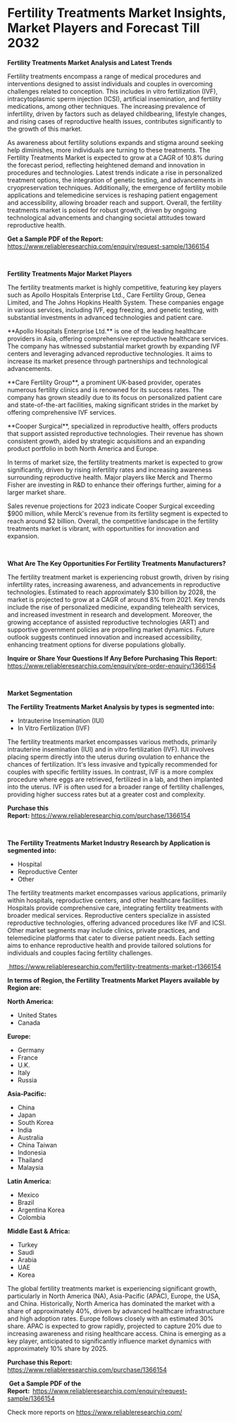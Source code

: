 <p><h1>Fertility Treatments Market Insights, Market Players and Forecast Till 2032</h1></p><p><strong>Fertility Treatments Market Analysis and Latest Trends</strong></p>
<p><p>Fertility treatments encompass a range of medical procedures and interventions designed to assist individuals and couples in overcoming challenges related to conception. This includes in vitro fertilization (IVF), intracytoplasmic sperm injection (ICSI), artificial insemination, and fertility medications, among other techniques. The increasing prevalence of infertility, driven by factors such as delayed childbearing, lifestyle changes, and rising cases of reproductive health issues, contributes significantly to the growth of this market.</p><p>As awareness about fertility solutions expands and stigma around seeking help diminishes, more individuals are turning to these treatments. The Fertility Treatments Market is expected to grow at a CAGR of 10.8% during the forecast period, reflecting heightened demand and innovation in procedures and technologies. Latest trends indicate a rise in personalized treatment options, the integration of genetic testing, and advancements in cryopreservation techniques. Additionally, the emergence of fertility mobile applications and telemedicine services is reshaping patient engagement and accessibility, allowing broader reach and support. Overall, the fertility treatments market is poised for robust growth, driven by ongoing technological advancements and changing societal attitudes toward reproductive health.</p></p>
<p><strong>Get a Sample PDF of the Report:&nbsp;</strong> <a href="https://www.reliableresearchiq.com/enquiry/request-sample/1366154?utm_campaign=2820&utm_medium=2&utm_source=Github&utm_content=ia&utm_term=22032025&utm_id=fertility-treatments">https://www.reliableresearchiq.com/enquiry/request-sample/1366154</a></p>
<p>&nbsp;</p>
<p><strong>Fertility Treatments Major Market Players</strong></p>
<p><p>The fertility treatments market is highly competitive, featuring key players such as Apollo Hospitals Enterprise Ltd., Care Fertility Group, Genea Limited, and The Johns Hopkins Health System. These companies engage in various services, including IVF, egg freezing, and genetic testing, with substantial investments in advanced technologies and patient care.</p><p>**Apollo Hospitals Enterprise Ltd.** is one of the leading healthcare providers in Asia, offering comprehensive reproductive healthcare services. The company has witnessed substantial market growth by expanding IVF centers and leveraging advanced reproductive technologies. It aims to increase its market presence through partnerships and technological advancements.</p><p>**Care Fertility Group**, a prominent UK-based provider, operates numerous fertility clinics and is renowned for its success rates. The company has grown steadily due to its focus on personalized patient care and state-of-the-art facilities, making significant strides in the market by offering comprehensive IVF services.</p><p>**Cooper Surgical**, specialized in reproductive health, offers products that support assisted reproductive technologies. Their revenue has shown consistent growth, aided by strategic acquisitions and an expanding product portfolio in both North America and Europe.</p><p>In terms of market size, the fertility treatments market is expected to grow significantly, driven by rising infertility rates and increasing awareness surrounding reproductive health. Major players like Merck and Thermo Fisher are investing in R&D to enhance their offerings further, aiming for a larger market share.</p><p>Sales revenue projections for 2023 indicate Cooper Surgical exceeding $900 million, while Merck's revenue from its fertility segment is expected to reach around $2 billion. Overall, the competitive landscape in the fertility treatments market is vibrant, with opportunities for innovation and expansion.</p></p>
<p>&nbsp;</p>
<p><strong>What Are The Key Opportunities For Fertility Treatments Manufacturers?</strong></p>
<p><p>The fertility treatment market is experiencing robust growth, driven by rising infertility rates, increasing awareness, and advancements in reproductive technologies. Estimated to reach approximately $30 billion by 2028, the market is projected to grow at a CAGR of around 8% from 2021. Key trends include the rise of personalized medicine, expanding telehealth services, and increased investment in research and development. Moreover, the growing acceptance of assisted reproductive technologies (ART) and supportive government policies are propelling market dynamics. Future outlook suggests continued innovation and increased accessibility, enhancing treatment options for diverse populations globally.</p></p>
<p><strong>Inquire or Share Your Questions If Any Before Purchasing This Report:</strong> <a href="https://www.reliableresearchiq.com/enquiry/pre-order-enquiry/1366154?utm_campaign=2820&utm_medium=2&utm_source=Github&utm_content=ia&utm_term=22032025&utm_id=fertility-treatments">https://www.reliableresearchiq.com/enquiry/pre-order-enquiry/1366154</a></p>
<p>&nbsp;</p>
<p><strong>Market Segmentation</strong></p>
<p><strong>The Fertility Treatments Market Analysis by types is segmented into:</strong></p>
<p><ul><li>Intrauterine Insemination (IUI)</li><li>In Vitro Fertilization (IVF)</li></ul></p>
<p><p>The fertility treatments market encompasses various methods, primarily intrauterine insemination (IUI) and in vitro fertilization (IVF). IUI involves placing sperm directly into the uterus during ovulation to enhance the chances of fertilization. It's less invasive and typically recommended for couples with specific fertility issues. In contrast, IVF is a more complex procedure where eggs are retrieved, fertilized in a lab, and then implanted into the uterus. IVF is often used for a broader range of fertility challenges, providing higher success rates but at a greater cost and complexity.</p></p>
<p><strong>Purchase this Report:&nbsp;</strong><a href="https://www.reliableresearchiq.com/purchase/1366154?utm_campaign=2820&utm_medium=2&utm_source=Github&utm_content=ia&utm_term=22032025&utm_id=fertility-treatments">https://www.reliableresearchiq.com/purchase/1366154</a></p>
<p>&nbsp;</p>
<p><strong>The Fertility Treatments Market Industry Research by Application is segmented into:</strong></p>
<p><ul><li>Hospital</li><li>Reproductive Center</li><li>Other</li></ul></p>
<p><p>The fertility treatments market encompasses various applications, primarily within hospitals, reproductive centers, and other healthcare facilities. Hospitals provide comprehensive care, integrating fertility treatments with broader medical services. Reproductive centers specialize in assisted reproductive technologies, offering advanced procedures like IVF and ICSI. Other market segments may include clinics, private practices, and telemedicine platforms that cater to diverse patient needs. Each setting aims to enhance reproductive health and provide tailored solutions for individuals and couples facing fertility challenges.</p></p>
<p><a href="https://www.reliableresearchiq.com/fertility-treatments-market-r1366154?utm_campaign=2820&utm_medium=2&utm_source=Github&utm_content=ia&utm_term=22032025&utm_id=fertility-treatments">&nbsp;https://www.reliableresearchiq.com/fertility-treatments-market-r1366154</a></p>
<p><strong>In terms of Region, the Fertility Treatments Market Players available by Region are:</strong></p>
<p>
    <p> <strong> North America: </strong>
        <ul>
            <li>United States</li>
            <li>Canada</li>
        </ul>
        </p> 
    <p> <strong> Europe: </strong>
        <ul>
            <li>Germany</li>
            <li>France</li>
            <li>U.K.</li>
            <li>Italy</li>
            <li>Russia</li>
        </ul>
        </p> 
    <p> <strong> Asia-Pacific: </strong>
        <ul>
            <li>China</li>
            <li>Japan</li>
            <li>South Korea</li>
            <li>India</li>
            <li>Australia</li>
            <li>China Taiwan</li>
            <li>Indonesia</li>
            <li>Thailand</li>
            <li>Malaysia</li>
        </ul>
        </p> 
    <p> <strong> Latin America: </strong>
        <ul>
            <li>Mexico</li>
            <li>Brazil</li>
            <li>Argentina Korea</li>
            <li>Colombia</li>
        </ul>
        </p> 
    <p> <strong> Middle East & Africa: </strong>
        <ul>
            <li>Turkey</li>
            <li>Saudi</li>
            <li>Arabia</li>
            <li>UAE</li>
            <li>Korea</li>
        </ul>
    </p>
    </p>
<p><p>The global fertility treatments market is experiencing significant growth, particularly in North America (NA), Asia-Pacific (APAC), Europe, the USA, and China. Historically, North America has dominated the market with a share of approximately 40%, driven by advanced healthcare infrastructure and high adoption rates. Europe follows closely with an estimated 30% share. APAC is expected to grow rapidly, projected to capture 20% due to increasing awareness and rising healthcare access. China is emerging as a key player, anticipated to significantly influence market dynamics with approximately 10% share by 2025.</p></p>
<p><strong>Purchase this Report: </strong><a href="https://www.reliableresearchiq.com/purchase/1366154?utm_campaign=2820&utm_medium=2&utm_source=Github&utm_content=ia&utm_term=22032025&utm_id=fertility-treatments">https://www.reliableresearchiq.com/purchase/1366154</a></p>
<p>&nbsp;<strong>Get a Sample PDF of the Report:&nbsp;&nbsp;</strong><a href="https://www.reliableresearchiq.com/enquiry/request-sample/1366154?utm_campaign=2820&utm_medium=2&utm_source=Github&utm_content=ia&utm_term=22032025&utm_id=fertility-treatments">https://www.reliableresearchiq.com/enquiry/request-sample/1366154</a></p>
<p><strong></strong></p>
<p>Check more reports on <a href="https://www.reliableresearchiq.com/?utm_campaign=2820&utm_medium=2&utm_source=Github&utm_content=ia&utm_term=22032025&utm_id=fertility-treatments">https://www.reliableresearchiq.com/</a></p>